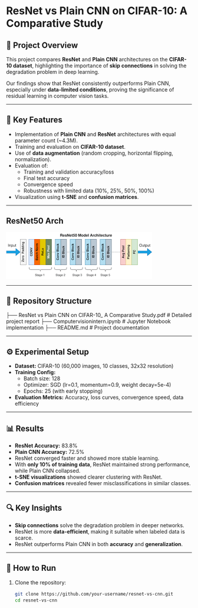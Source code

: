 # ResNet vs Plain CNN on CIFAR-10: A Comparative Study  

## 📌 Project Overview  
This project compares **ResNet** and **Plain CNN** architectures on the **CIFAR-10 dataset**, highlighting the importance of **skip connections** in solving the degradation problem in deep learning.  

Our findings show that ResNet consistently outperforms Plain CNN, especially under **data-limited conditions**, proving the significance of residual learning in computer vision tasks.  

---

## 🚀 Key Features  
- Implementation of **Plain CNN** and **ResNet** architectures with equal parameter count (~4.3M).  
- Training and evaluation on **CIFAR-10 dataset**.  
- Use of **data augmentation** (random cropping, horizontal flipping, normalization).  
- Evaluation of:  
  - Training and validation accuracy/loss  
  - Final test accuracy  
  - Convergence speed  
  - Robustness with limited data (10%, 25%, 50%, 100%)  
- Visualization using **t-SNE** and **confusion matrices**.

---
## ResNet50 Arch
  ![ResNet](download.png)


---

## 📂 Repository Structure  
├── ResNet vs Plain CNN on CIFAR-10_ A Comparative Study.pdf # Detailed project report
├── Computervisionintern.ipynb # Jupyter Notebook implementation
├── README.md # Project documentation


---

## ⚙️ Experimental Setup  
- **Dataset:** CIFAR-10 (60,000 images, 10 classes, 32x32 resolution)  
- **Training Config:**  
  - Batch size: 128  
  - Optimizer: SGD (lr=0.1, momentum=0.9, weight decay=5e-4)  
  - Epochs: 25 (with early stopping)  
- **Evaluation Metrics:** Accuracy, loss curves, convergence speed, data efficiency  

---

## 📊 Results  
- **ResNet Accuracy:** 83.8%  
- **Plain CNN Accuracy:** 72.5%  
- ResNet converged faster and showed more stable learning.  
- With **only 10% of training data**, ResNet maintained strong performance, while Plain CNN collapsed.  
- **t-SNE visualizations** showed clearer clustering with ResNet.  
- **Confusion matrices** revealed fewer misclassifications in similar classes.  

---

## 🔍 Key Insights  
- **Skip connections** solve the degradation problem in deeper networks.  
- ResNet is more **data-efficient**, making it suitable when labeled data is scarce.  
- ResNet outperforms Plain CNN in both **accuracy** and **generalization**.  

---

## 📖 How to Run  
1. Clone the repository:  
   ```bash
   git clone https://github.com/your-username/resnet-vs-cnn.git
   cd resnet-vs-cnn

